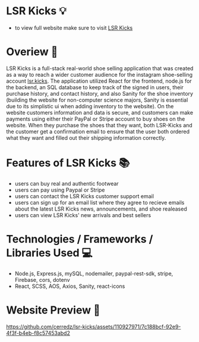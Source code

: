 # LSR Kicks 💡
- to view full website make sure to visit [LSR Kicks](https://www.lsrkicks.com)

# Overiew 🌟 

LSR Kicks is a full-stack real-world shoe selling application that was created as a way to reach a wider customer audience for the instagram shoe-selling account [lsr.kicks](https://www.instagram.com/lsr.kicks/). The application utilized React for the frontend, node.js for the backend, an SQL database to keep track of the signed in users, their purchase history, and contact history, and also Sanity for the shoe inventory (building the website for non-computer science majors, Sanity is essential due to its simplistic ui when adding inventory to the website). On the website customers information and data is secure, and customers can make payments using either their PayPal or Stripe account to buy shoes on the website. When they purchase the shoes that they want, both LSR-Kicks and the customer get a confirmation email to ensure that the user both ordered what they want and filled out their shipping information correctly.

# Features of LSR Kicks 📚

- users can buy real and authentic footwear
- users can pay using Paypal or Stripe
- users can contact the LSR Kicks customer support email
- users can sign up for an email list where they agree to recieve emails about the latest LSR Kicks news, announcements, and shoe realeased
- users can view LSR Kicks' new arrivals and best sellers

# Technologies / Frameworks / Libraries Used 💻 

- Node.js, Express.js, mySQL, nodemailer, paypal-rest-sdk, stripe, Firebase, cors, dotenv
- React, SCSS, AOS, Axios, Sanity, react-icons


# Website Preview 🎁


https://github.com/cerredz/lsr-kicks/assets/110927971/7c188bcf-92e9-4f3f-b4eb-f8c57453abd2






